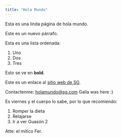 ```yaml
---
title: "Hola Mundo"
---
```


Esta es una linda página de hola mundo.

Este es un nuevo párrafo.

Esta es una lista ordenada:
1. Uno
2. Dos
3. Tres

Esto se ve en **bold**.

Este es un enlace al [sitio web de SG](https://sg.com.mx).

Contactenme: holamundo@sg.com
Galia was here :)

Es viernes y el cuerpo lo sabe, por lo que recomiendo:
1. Romper la dieta
2. Relajarse
3. Ir a ver Guasón 2

Atte: el mítico Fer.
